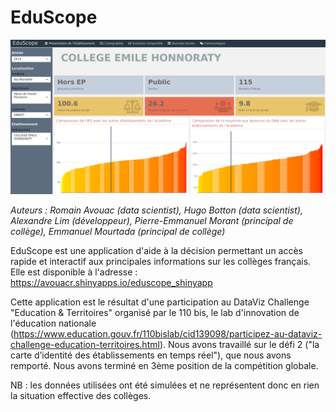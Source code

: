 # EduScope

![Interface de l'application](https://raw.githubusercontent.com/avouacr/EduScope/master/app_main_page.png "Interface de l'application")

*Auteurs : Romain Avouac (data scientist), Hugo Botton (data scientist), Alexandre Lim (développeur), Pierre-Emmanuel Morant (principal de collège), Emmanuel Mourtada (principal de collège)*

EduScope est une application d'aide à la décision permettant un accès rapide et interactif aux principales informations sur les collèges français. Elle est disponible à l'adresse : https://avouacr.shinyapps.io/eduscope_shinyapp

Cette application est le résultat d'une participation au DataViz Challenge "Education & Territoires" organisé par le 110 bis, le lab d'innovation de l'éducation nationale (https://www.education.gouv.fr/110bislab/cid139098/participez-au-dataviz-challenge-education-territoires.html). Nous avons travaillé sur le défi 2 ("la carte d’identité des établissements en temps réel"), que nous avons remporté. Nous avons terminé en 3ème position de la compétition globale.

NB : les données utilisées ont été simulées et ne représentent donc en rien la situation effective des collèges.
